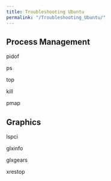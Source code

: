 ```yaml
---
title: Troubleshooting Ubuntu
permalink: "/Troubleshooting_Ubuntu/"
---
```


Process Management
------------------

pidof

ps

top

kill

pmap

Graphics
--------

lspci

glxinfo

glxgears

xrestop